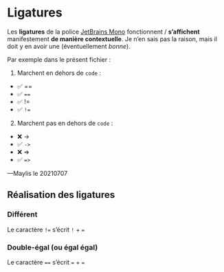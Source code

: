 # Ligatures
Les **ligatures** de la police [JetBrains Mono](https://www.jetbrains.com/lp/mono/) fonctionnent / **s’affichent** manifestement **de manière contextuelle**. Je n’en sais pas la raison, mais il doit y en avoir une (éventuellement *bonne*).

Par exemple dans le présent fichier :
1. Marchent en dehors de `code` :
  - ✅ ==
  - ✅ `==`
  - ✅ != 
  - ✅ `!=`
2. Marchent pas en dehors de `code` :
  - ❌ ->
  - ✅ `->`
  - ❌ =>
  - ✅ `=>`

—Maylis le 20210707

## Réalisation des ligatures
### Différent
Le caractère `!=`
s’écrit
`!` + `=`

### Double-égal (ou égal égal)
Le caractère `==`
s’écrit
`=` + `=`
